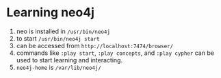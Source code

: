 # Learning neo4j
1. neo is installed in `/usr/bin/neo4j`
2. to start `/usr/bin/neo4j start`
3. can be accessed from `http://localhost:7474/browser/`
4. commands like `:play start`, `:play concepts`, and `:play cypher` can be used to start learning and interacting.
5. `neo4j-home` is `/var/lib/neo4j/`

